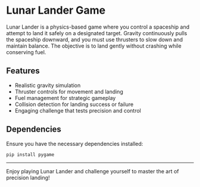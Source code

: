 # Lunar Lander Game

Lunar Lander is a physics-based game where you control a spaceship and attempt to land it safely on a designated target. Gravity continuously pulls the spaceship downward, and you must use thrusters to slow down and maintain balance. The objective is to land gently without crashing while conserving fuel.

## Features
- Realistic gravity simulation
- Thruster controls for movement and landing
- Fuel management for strategic gameplay
- Collision detection for landing success or failure
- Engaging challenge that tests precision and control

## Dependencies
Ensure you have the necessary dependencies installed:
```sh
pip install pygame
```

---
Enjoy playing Lunar Lander and challenge yourself to master the art of precision landing!

